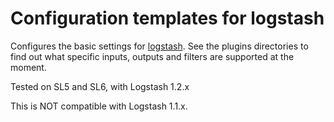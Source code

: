 # Configuration templates for logstash

Configures the basic settings for [logstash](http://logstash.net).
See the plugins directories to find out what specific inputs, outputs
and filters are supported at the moment.

Tested on SL5 and SL6, with Logstash 1.2.x

This is NOT compatible with Logstash 1.1.x.
